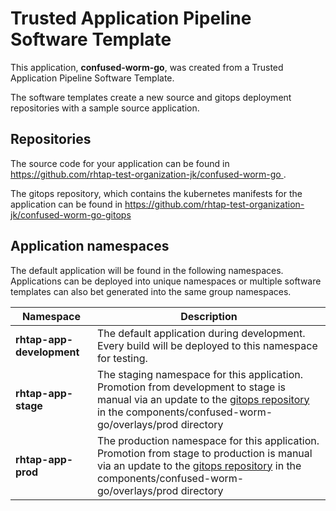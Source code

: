 # Trusted Application Pipeline Software Template

This application, **confused-worm-go**, was created from a Trusted Application Pipeline Software Template.

The software templates create a new source and gitops deployment repositories with a sample source application. 

## Repositories

The source code for your application can be found in [https://github.com/rhtap-test-organization-jk/confused-worm-go ](https://github.com/rhtap-test-organization-jk/confused-worm-go ).
 
The gitops repository, which contains the kubernetes manifests for the application can be found in 
[https://github.com/rhtap-test-organization-jk/confused-worm-go-gitops ](https://github.com/rhtap-test-organization-jk/confused-worm-go-gitops ) 

## Application namespaces 

The default application will be found in the following namespaces. Applications can be deployed into unique namespaces or multiple software templates can also bet generated into the same group namespaces.  

|  Namespace   |  Description   |  
| -------- | -------- |   
| **rhtap-app-development** | The default application during development. Every build will be deployed to this namespace for testing. | 
| **rhtap-app-stage** | The staging namespace for this application. Promotion from development to stage is manual via an update to the [gitops repository](https://github.com/rhtap-test-organization-jk/confused-worm-go-gitops ) in the components/confused-worm-go/overlays/prod directory |  
| **rhtap-app-prod** | The production namespace for this application. Promotion from stage to production is manual via an update to the [gitops repository](https://github.com/rhtap-test-organization-jk/confused-worm-go-gitops ) in the components/confused-worm-go/overlays/prod directory | 